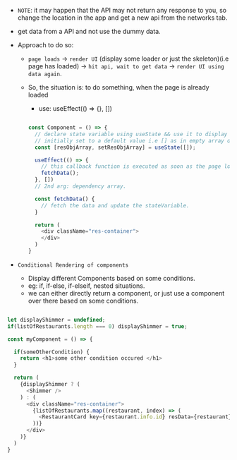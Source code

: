 - `NOTE`: it may happen that the API may not return any response to you, so change the location in the app and get a new api from the networks tab.

- get data from a API and not use the dummy data.

- Approach to do so:

  - `page loads` -> `render UI` (display some loader or just the skeleton)(i.e page has loaded) -> `hit api, wait to get data` -> `render UI using data again`.

  - So, the situation is: to do something, when the page is already loaded

    - use: useEffect(() => {}, [])

    ```javascript

    const Component = () => {
      // declare state variable using useState && use it to display cards
      // initially set to a default value i.e [] as in empty array of resObjects.
      const [resObjArray, setResObjArray] = useState([]);

      useEffect(() => {
        // this callback function is executed as soon as the page loads for the 1st time.
        fetchData();
      }, [])
      // 2nd arg: dependency array.

      const fetchData() {
        // fetch the data and update the stateVariable.
      }

      return (
        <div className="res-container">
        </div>
      )
    }

    ```

- `Conditional Rendering of components`
  - Display different Components based on some conditions.
  - eg: if, if-else, if-elseif, nested situations.
  - we can either directly return a component, or just use a component over there based on some conditions.

```javascript

let displayShimmer = undefined;
if(listOfRestaurants.length === 0) displayShimmer = true;

const myComponent = () => {

  if(someOtherCondition) {
    return <h1>some other condition occured </h1>
  }

  return (
    {displayShimmer ? (
      <Shimmer />
    ) : (
      <div className="res-container">
        {listOfRestaurants.map((restaurant, index) => (
          <RestaurantCard key={restaurant.info.id} resData={restaurant} />
        ))}
      </div>
    )}
  )
}

```
